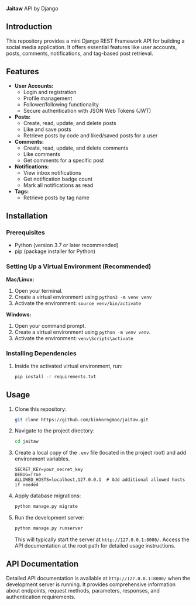**Jaitaw** API by Django

## Introduction

This repository provides a mini Django REST Framework API for building a social media application. It offers essential features like user accounts, posts, comments, notifications, and tag-based post retrieval.

## Features

- **User Accounts:**
  - Login and registration
  - Profile management
  - Follower/following functionality
  - Secure authentication with JSON Web Tokens (JWT)
- **Posts:**
  - Create, read, update, and delete posts
  - Like and save posts
  - Retrieve posts by code and liked/saved posts for a user
- **Comments:**
  - Create, read, update, and delete comments
  - Like comments
  - Get comments for a specific post
- **Notifications:**
  - View inbox notifications
  - Get notification badge count
  - Mark all notifications as read
- **Tags:**
  - Retrieve posts by tag name

## Installation

### Prerequisites

- Python (version 3.7 or later recommended)
- pip (package installer for Python)

### Setting Up a Virtual Environment (Recommended)

**Mac/Linux:**

1. Open your terminal.
2. Create a virtual environment using `python3 -m venv venv`
3. Activate the environment: `source venv/bin/activate`

**Windows:**

1. Open your command prompt.
2. Create a virtual environment using `python -m venv venv`.
3. Activate the environment: `venv\Scripts\activate`

### Installing Dependencies

1. Inside the activated virtual environment, run:

   ```bash
   pip install -r requirements.txt
   ```

## Usage

1. Clone this repository:

   ```bash
   git clone https://github.com/kimkorngmao/jaitaw.git
   ```

2. Navigate to the project directory:

   ```bash
   cd jaitaw
   ```

3. Create a local copy of the `.env` file (located in the project root) and add environment variables.

   ```
   SECRET_KEY=your_secret_key
   DEBUG=True
   ALLOWED_HOSTS=localhost,127.0.0.1  # Add additional allowed hosts if needed
   ```

4. Apply database migrations:

   ```bash
   python manage.py migrate
   ```

5. Run the development server:

   ```bash
   python manage.py runserver
   ```

   This will typically start the server at `http://127.0.0.1:8000/`. Access the API documentation at the root path for detailed usage instructions.

## API Documentation

Detailed API documentation is available at `http://127.0.0.1:8000/` when the development server is running. It provides comprehensive information about endpoints, request methods, parameters, responses, and authentication requirements.
